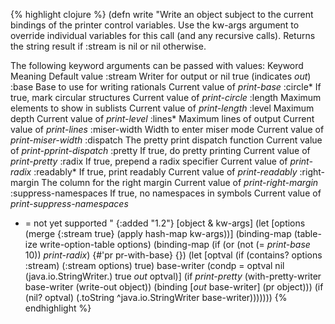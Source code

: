 {% highlight clojure %}
(defn write 
  "Write an object subject to the current bindings of the printer control variables.
Use the kw-args argument to override individual variables for this call (and any 
recursive calls). Returns the string result if :stream is nil or nil otherwise.

The following keyword arguments can be passed with values:
  Keyword              Meaning                              Default value
  :stream              Writer for output or nil             true (indicates *out*)
  :base                Base to use for writing rationals    Current value of *print-base*
  :circle*             If true, mark circular structures    Current value of *print-circle*
  :length              Maximum elements to show in sublists Current value of *print-length*
  :level               Maximum depth                        Current value of *print-level*
  :lines*              Maximum lines of output              Current value of *print-lines*
  :miser-width         Width to enter miser mode            Current value of *print-miser-width*
  :dispatch            The pretty print dispatch function   Current value of *print-pprint-dispatch*
  :pretty              If true, do pretty printing          Current value of *print-pretty*
  :radix               If true, prepend a radix specifier   Current value of *print-radix*
  :readably*           If true, print readably              Current value of *print-readably*
  :right-margin        The column for the right margin      Current value of *print-right-margin*
  :suppress-namespaces If true, no namespaces in symbols    Current value of *print-suppress-namespaces*

  * = not yet supported
"
  {:added "1.2"}
  [object & kw-args]
  (let [options (merge {:stream true} (apply hash-map kw-args))]
    (binding-map (table-ize write-option-table options) 
      (binding-map (if (or (not (= *print-base* 10)) *print-radix*) {#'pr pr-with-base} {}) 
        (let [optval (if (contains? options :stream) 
                       (:stream options)
                       true) 
              base-writer (condp = optval
                            nil (java.io.StringWriter.)
                            true *out*
                            optval)]
          (if *print-pretty*
            (with-pretty-writer base-writer
              (write-out object))
            (binding [*out* base-writer]
              (pr object)))
          (if (nil? optval) 
            (.toString ^java.io.StringWriter base-writer)))))))
{% endhighlight %}
